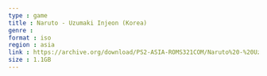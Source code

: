 ```yaml
---
type : game
title : Naruto - Uzumaki Injeon (Korea)
genre : 
format : iso
region : asia
link : https://archive.org/download/PS2-ASIA-ROMS321COM/Naruto%20-%20Uzumaki%20Injeon%20%28Korea%29.7z
size : 1.1GB
---
```

